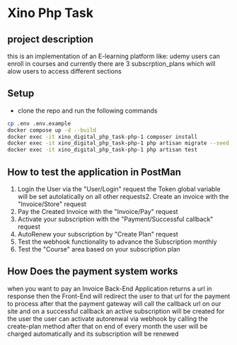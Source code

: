 # Xino Php Task

## project description
this is an implementation of an E-learning platform like: udemy
users can enroll in courses and currently there are 3 subscrption_plans
which will alow users to access different sections

## Setup
- clone the repo and run the following commands
```sh
cp .env .env.example
docker compose up -d --build
docker exec -it xino_digital_php_task-php-1 composer install
docker exec -it xino_digital_php_task-php-1 php artisan migrate --seed
docker exec -it xino_digital_php_task-php-1 php artisan test
```
## How to test the application in PostMan
1. Login the User via the "User/Login" request the Token global variable will be set autolatically on all other requests2. Create an invoice with the "Invoice/Store" request
3. Pay the Created Invoice with the "Invoice/Pay" request
4. Activate your subscription with the "Payment/Successful callback" request
5. AutoRenew your subscription by "Create Plan" request
6. Test the webhook functionality to advance the Subscription monthly
7. Test the "Course" area based on your subscription plan
## How Does the payment system works
when you want to pay an Invoice Back-End Application returns a url in response
then the Front-End will redirect the user to that url for the payment to process
after that the payment gateway will call the callback url on our site
and on a successful callback an active subscription will be created for the user
the user can activate autorenwal via webhook by calling the create-plan method
after that on end of every month the user will be charged automatically and its subscription will be renewed

